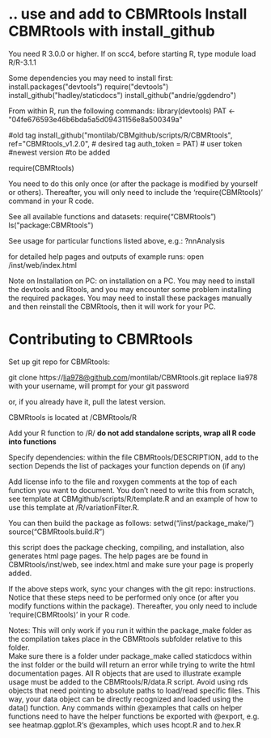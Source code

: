 
.. use and add to CBMRtools
**Install CBMRtools with install_github**
========

You need R 3.0.0 or higher. If on scc4, before starting R, type
module load R/R-3.1.1

Some dependencies you may need to install first:
install.packages("devtools")
require("devtools")
install_github("hadley/staticdocs")
install_github("andrie/ggdendro")


From within R, run the following commands:
library(devtools)
PAT <- "04fe676593e46b6bda5a5d09431156e8a500349a"

#old tag
install_github("montilab/CBMgithub/scripts/R/CBMRtools",
ref="CBMRtools_v1.2.0", # desired tag
auth_token = PAT)       # user token
	#newest version
	#to be added

require(CBMRtools)



You need to do this only once (or after the package is modified by yourself or others). Thereafter, you will only need to include the ‘require(CBMRtools)’ command in your R code. 

See all available functions and datasets:
require(“CBMRtools”)
ls("package:CBMRtools")

See usage for particular functions listed above, e.g.:
?nnAnalysis

for detailed help pages and outputs of example runs: 
open <path to CBMRtools>/inst/web/index.html

Note on Installation on PC: on installation on a PC. You may need to install the devtools and Rtools, and you may encounter some problem installing the required packages. You may need to install these packages manually and then reinstall the CBMRtools, then it will work for your PC. 

**Contributing to CBMRtools**
========

Set up git repo for CBMRtools:

git clone https://lia978@github.com/montilab/CBMRtools.git
replace lia978 with your username, will prompt for your git password

or, if you already have it, pull the latest version.

CBMRtools is located at /CBMRtools/R

Add your R function to <path to CBMRtools>/R/ **do not add standalone scripts, wrap all R code into functions**

Specify dependencies: within the file CBMRtools/DESCRIPTION, add to the section Depends the list of packages your function depends on (if any)

Add license info to the file and roxygen comments at the top of each function you want to document. You don’t need to write this from scratch, see template at
	CBMgithub/scripts/R/template.R 
and an example of how to use this template at 
	<path to CBMRtools>/R/variationFilter.R. 

You can then build the package as follows:
	setwd(“<path to CBMRtools>/inst/package_make/”)
	source(“CBMRtools.build.R”) 

this script does the package checking, compiling, and installation, also generates html page pages. The help pages are be found in CBMRtools/inst/web, see index.html and make sure your page is properly added. 

If the above steps work, sync your changes with the git repo: instructions.
Notice that these steps need to be performed only once (or after you modify functions within the package). Thereafter, you only need to include ‘require(CBMRtools)’ in your R code.

Notes: 
This will only work if you run it within the package_make folder as the compilation takes place in the CBMRtools subfolder relative to this folder.  
Make sure there is a folder under package_make called staticdocs within the inst folder or the build will return an error while trying to write the html documentation pages.
All R objects that are used to illustrate example usage must be added to the CBMRtools/R/data.R script. Avoid using rds objects that need pointing to absolute paths to load/read specific files. This way, your data object can be directly recognized and loaded using the data() function.
Any commands within @examples that calls on helper functions need to have the helper functions be exported with @export, e.g. see heatmap.ggplot.R‘s @examples, which uses hcopt.R and to.hex.R

